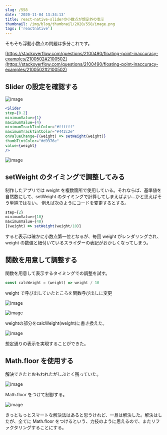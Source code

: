 ```yaml
---
slug: /558
date: '2020-11-04 13:34:13'
title: react-native-sliderの小数点が想定外の表示
thumbnail: /img/blog/thumbnail/2020/558/image.png
tags: ['reactnative']
---
```

そもそも浮動小数点の問題は多分これです。

[https://stackoverflow.com/questions/2100490/floating-point-inaccuracy-examples/2100502#2100502](https://stackoverflow.com/questions/2100490/floating-point-inaccuracy-examples/2100502#2100502)

## Slider の設定を確認する

![image](/img/blog/contents/2020/10/image-11.png)

```jsx
<Slider
step={0.2}
minimumValue={1}
maximumValue={4}
minimumTrackTintColor="#ffffff"
maximumTrackTintColor="#442c2e"
onValueChange={(weight) => setWeight(weight)}
thumbTintColor="#d9376e"
value={weight}
/>
```

![image](/img/blog/contents/2020/10/image-12.png)

## setWeight のタイミングで調整してみる

制作したアプリでは weight を複数箇所で使用している。それならば、基準値を自然数にして、setWeight のタイミングで計算してしまえばよい…かと思えばそう単純ではない。
例えば次のようにコードを変更するとする。

```jsx
step={2}
minimumValue={10}
maximumValue={40}
{(weight) => setWeight(weight/10)}
```

すると表示は確かに小数点第一位となるが、毎回 weight がレンダリングされ、weight の数値と紐付いているスライダーの表記がおかしくなってしまう。

## 関数を用意して調整する

関数を用意して表示するタイミングでの調整を試す。

```javascript
const calcWeight = (weight) => weight / 10
```

weight で呼び出していたところを関数呼び出しに変更

![image](/img/blog/contents/2020/10/image-13.png)

![image](/img/blog/contents/2020/10/image-14.png)

weightの部分をcalcWeight(weight)に書き換えた。

![image](/img/blog/contents/2020/10/image-15.png)

想定通りの表示を実現することができた。

## Math.floor を使用する

解決できたとおもわれたがしぶとく残っていた。

![image](/img/blog/contents/2020/10/image-16.png)

Math.floor をつけて制御する。

![image](/img/blog/contents/2020/10/image-18.png)

きっともっとスマートな解決法はあると思うけれど、一旦は解決した。解決はしたが、全てに Math.floor をつけるという、力技のように思えるので、またリファクタリングすることにする。
